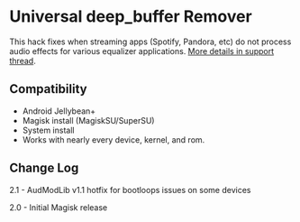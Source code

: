 # Universal deep_buffer Remover
This hack fixes when streaming apps (Spotify, Pandora, etc) do not process audio effects for various equalizer applications. [More details in support thread](https://forum.xda-developers.com/android/software/soundmod-axon-7-dolby-atmos-t3412342).

## Compatibility
* Android Jellybean+
* Magisk install (MagiskSU/SuperSU)
* System install
* Works with nearly every device, kernel, and rom.

## Change Log
2.1
    - AudModLib v1.1 hotfix for bootloops issues on some devices
	
2.0
    - Initial Magisk release
